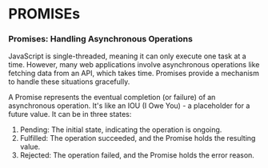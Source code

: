 # PROMISEs

### Promises: Handling Asynchronous Operations
JavaScript is single-threaded, meaning it can only execute one task at a time. However, many web applications involve asynchronous operations like fetching data from an API, which takes time. Promises provide a mechanism to handle these situations gracefully.

A Promise represents the eventual completion (or failure) of an asynchronous operation. It's like an IOU (I Owe You) - a placeholder for a future value. It can be in three states:

1. Pending: The initial state, indicating the operation is ongoing.
2. Fulfilled: The operation succeeded, and the Promise holds the resulting value.
3. Rejected: The operation failed, and the Promise holds the error reason.
